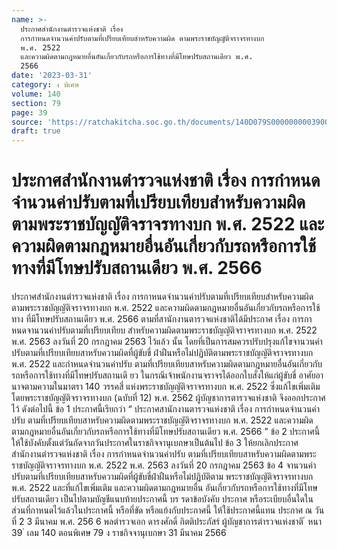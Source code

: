 ```yaml
---
name: >-
  ประกาศสำนักงานตำรวจแห่งชาติ เรื่อง
  การกำหนดจำนวนค่าปรับตามที่เปรียบเทียบสำหรับความผิด ตามพระราชบัญญัติจราจรทางบก
  พ.ศ. 2522
  และความผิดตามกฎหมายอื่นอันเกี่ยวกับรถหรือการใช้ทางที่มีโทษปรับสถานเดียว พ.ศ.
  2566
date: '2023-03-31'
category: ง พิเศษ
volume: 140
section: 79
page: 39
source: 'https://ratchakitcha.soc.go.th/documents/140D079S0000000003900.pdf'
draft: true
---
```


# ประกาศสำนักงานตำรวจแห่งชาติ เรื่อง การกำหนดจำนวนค่าปรับตามที่เปรียบเทียบสำหรับความผิด ตามพระราชบัญญัติจราจรทางบก พ.ศ. 2522 และความผิดตามกฎหมายอื่นอันเกี่ยวกับรถหรือการใช้ทางที่มีโทษปรับสถานเดียว พ.ศ. 2566

ประกาศสำนักงานตำรวจแห่งชาติ เรื่อง การกาหนดจำนวนค่าปรับตามที่เปรียบเทียบสำหรับความผิด ตามพระราชบัญญัติจราจรทางบก พ.ศ. 2522 และความผิดตามกฎหมายอื่นอันเกี่ยวกับรถหรือการใช้ทาง ที่มีโทษปรับสถานเดียว พ.ศ. 2566 ตามที่สานักงานตารวจแห่งชาติได้มีประกาศ เรื่อง การกาหนดจานวนค่าปรับตามที่เปรียบเทียบ สำหรับความผิดตามพระราชบัญญัติจราจรทางบก พ.ศ. 2522 พ.ศ. 2563 ลงวันที่ 20 กรกฎาคม 2563 ไว้แล้ว นั้น โดยที่เป็นการสมควรปรับปรุงแก้ไขจานวนค่าปรับตามที่เปรียบเทียบสาหรับความผิดที่ผู้ขับขี่ ฝ่าฝืนหรือไม่ปฏิบัติตามพระราชบัญญัติจราจรทางบก พ.ศ. 2522 และกำหนดจำนวนค่าปรับ ตามที่เปรียบเทียบสาหรับความผิดตามกฎหมายอื่นอันเกี่ยวกับรถหรือการใช้ทางที่มีโทษปรับสถานเดี ยว ในกรณีเจ้าพนักงานจราจรได้ออกใบสั่งให้แก่ผู้ขับขี่ อาศัยอานาจตามความในมาตรา 140 วรรคสี่ แห่งพระราชบัญญัติจราจรทางบก พ.ศ. 2522 ซึ่งแก้ไขเพิ่มเติมโดยพระราชบัญญัติจราจรทางบก (ฉบับที่ 12) พ.ศ. 2562 ผู้บัญชาการตารวจแห่งชาติ จึงออกประกาศไว้ ดังต่อไปนี้ ข้อ 1 ประกาศนี้เรียกว่า “ ประกาศสานักงานตารวจแห่งชาติ เรื่อง การกำหนดจำนวนค่าปรับ ตามที่เปรียบเทียบสาหรับความผิดตามพระราชบัญญัติจราจรทางบก พ.ศ. 2522 และความผิด ตามกฎหมายอื่นอันเกี่ยวกับรถหรือการใช้ทางที่มีโทษปรับสถานเดียว พ.ศ. 2566 ” ข้อ 2 ประกาศนี้ให้ใช้บังคับตั้งแต่วันถัดจากวันประกาศในราชกิจจานุเบกษาเป็นต้นไป ข้อ 3 ให้ยกเลิกประกาศสำนักงานตำรวจแห่งชาติ เรื่อง การกำหนดจำนวนค่าปรับ ตามที่เปรียบเทียบสาหรับความผิดตามพระราชบัญญัติจราจรทางบก พ.ศ. 2522 พ.ศ. 2563 ลงวันที่ 20 กรกฎาคม 2563 ข้อ 4 จานวนค่าปรับตามที่เปรียบเทียบสาหรับความผิดที่ผู้ขับขี่ฝ่าฝืนหรือไม่ปฏิบัติตาม พระราชบัญญัติจราจรทางบก พ.ศ. 2522 และที่แก้ไขเพิ่มเติม และความผิดตามกฎหมายอื่น อันเกี่ยวกับรถหรือการใช้ทางที่มีโทษปรับสถานเดียว เป็นไปตามบัญชีแนบท้ายประกาศนี้ บร รดาข้อบังคับ ประกาศ หรือระเบียบอื่นใดในส่วนที่กาหนดไว้แล้วในประกาศนี้ หรือที่ขัด หรือแย้งกับประกาศนี้ ให้ใช้ประกาศนี้แทน ประกาศ ณ วันที่ 2 3 มีนาคม พ.ศ. 256 6 พลตำรวจเอก ดารงศักดิ์ กิตติประภัสร์ ผู้บัญชาการตำรวจแห่งชาติ ้ หนา 39 ่ เลม 140 ตอนพิเศษ 79 ง ราชกิจจานุเบกษา 31 มีนาคม 2566











































































